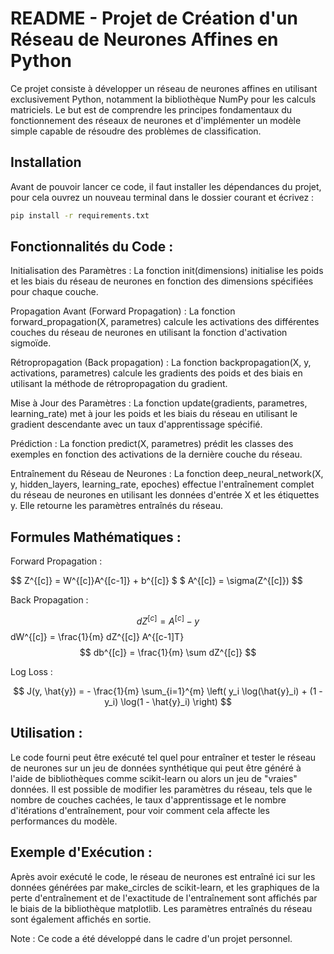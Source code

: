 # README - Projet de Création d'un Réseau de Neurones Affines en Python

Ce projet consiste à développer un réseau de neurones affines en utilisant exclusivement Python, notamment la bibliothèque NumPy pour les calculs matriciels. Le but est de comprendre les principes fondamentaux du fonctionnement des réseaux de neurones et d'implémenter un modèle simple capable de résoudre des problèmes de classification.

## Installation

Avant de pouvoir lancer ce code, il faut installer les dépendances du projet, pour cela ouvrez un nouveau terminal dans le dossier courant et écrivez : 
```bash
pip install -r requirements.txt
```

## Fonctionnalités du Code :

Initialisation des Paramètres : La fonction init(dimensions) initialise les poids et les biais du réseau de neurones en fonction des dimensions spécifiées pour chaque couche.

Propagation Avant (Forward Propagation) : La fonction forward_propagation(X, parametres) calcule les activations des différentes couches du réseau de neurones en utilisant la fonction d'activation sigmoïde.

Rétropropagation (Back propagation) : La fonction backpropagation(X, y, activations, parametres) calcule les gradients des poids et des biais en utilisant la méthode de rétropropagation du gradient.

Mise à Jour des Paramètres : La fonction update(gradients, parametres, learning_rate) met à jour les poids et les biais du réseau en utilisant le gradient descendante avec un taux d'apprentissage spécifié.

Prédiction : La fonction predict(X, parametres) prédit les classes des exemples en fonction des activations de la dernière couche du réseau.

Entraînement du Réseau de Neurones : La fonction deep_neural_network(X, y, hidden_layers, learning_rate, epoches) effectue l'entraînement complet du réseau de neurones en utilisant les données d'entrée X et les étiquettes y. Elle retourne les paramètres entraînés du réseau.

## Formules Mathématiques :

Forward Propagation : 

$$ Z^{[c]} = W^{[c]}A^{[c-1]} + b^{[c]} $ $ A^{[c]} = \sigma(Z^{[c]}) $$

Back Propagation : 

$$ dZ^{[c]} = A^{[c]} - y $$ dW^{[c]} = \frac{1}{m} dZ^{[c]} A^{[c-1]T} $$ db^{[c]} = \frac{1}{m} \sum dZ^{[c]} $$

Log Loss : 

$$ J(y, \hat{y}) = - \frac{1}{m} \sum_{i=1}^{m} \left( y_i \log(\hat{y}_i) + (1 - y_i) \log(1 - \hat{y}_i) \right) $$

## Utilisation :

Le code fourni peut être exécuté tel quel pour entraîner et tester le réseau de neurones sur un jeu de données synthétique qui peut être généré à l'aide de bibliothèques comme scikit-learn ou alors un jeu de "vraies" données. Il est possible de modifier les paramètres du réseau, tels que le nombre de couches cachées, le taux d'apprentissage et le nombre d'itérations d'entraînement, pour voir comment cela affecte les performances du modèle.

## Exemple d'Exécution :

Après avoir exécuté le code, le réseau de neurones est entraîné ici sur les données générées par make_circles de scikit-learn, et les graphiques de la perte d'entraînement et de l'exactitude de l'entraînement sont affichés par le biais de la bibliothèque matplotlib. Les paramètres entraînés du réseau sont également affichés en sortie.

Note : Ce code a été développé dans le cadre d'un projet personnel.
